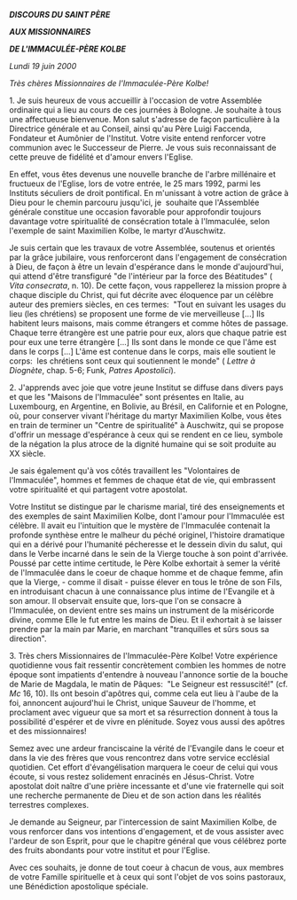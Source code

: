 ***DISCOURS DU SAINT PÈRE***

***AUX MISSIONNAIRES***

***DE L'IMMACULÉE-PÈRE KOLBE***

*Lundi 19 juin 2000*

*Très chères Missionnaires de l'Immaculée-Père Kolbe!*

1. Je suis heureux de vous accueillir à l'occasion de votre Assemblée ordinaire qui a lieu au cours de ces journées à Bologne. Je souhaite à tous une affectueuse bienvenue. Mon salut s'adresse de façon particulière à la Directrice générale et au Conseil, ainsi qu'au Père Luigi Faccenda, Fondateur et Aumônier de l'Institut. Votre visite entend renforcer votre communion avec le Successeur de Pierre. Je vous suis reconnaissant de cette preuve de fidélité et d'amour envers l'Eglise.

En effet, vous êtes devenus une nouvelle branche de l'arbre millénaire et fructueux de l'Eglise, lors de votre entrée, le 25 mars 1992, parmi les Instituts séculiers de droit pontifical. En m'unissant à votre action de grâce à Dieu pour le chemin parcouru jusqu'ici, je  souhaite que l'Assemblée générale constitue une occasion favorable pour approfondir toujours davantage votre spiritualité de consécration totale à l'Immaculée, selon l'exemple de saint Maximilien Kolbe, le martyr d'Auschwitz.

Je suis certain que les travaux de votre Assemblée, soutenus et orientés par la grâce jubilaire, vous renforceront dans l'engagement de consécration à Dieu, de façon à être un levain d'espérance dans le monde d'aujourd'hui, qui attend d'être transfiguré "de l'intérieur par la force des Béatitudes" ( *Vita consecrata*, n. 10). De cette façon, vous rappellerez la mission propre à chaque disciple du Christ, qui fut décrite avec éloquence par un célèbre auteur des premiers siècles, en ces termes:  "Tout en suivant les usages du lieu (les chrétiens) se proposent une forme de vie merveilleuse \[...\] Ils habitent leurs maisons, mais comme étrangers et comme hôtes de passage. Chaque terre étrangère est une patrie pour eux, alors que chaque patrie est pour eux une terre étrangère \[...\] Ils sont dans le monde ce que l'âme est dans le corps \[...\] L'âme est contenue dans le corps, mais elle soutient le corps:  les chrétiens sont ceux qui soutiennent le monde" ( *Lettre à Diognète*, chap. 5-6; Funk, *Patres Apostolici*).

2. J'apprends avec joie que votre jeune Institut se diffuse dans divers pays et que les "Maisons de l'Immaculée" sont présentes en Italie, au Luxembourg, en Argentine, en Bolivie, au Brésil, en Californie et en Pologne, où, pour conserver vivant l'héritage du martyr Maximilien Kolbe, vous êtes en train de terminer un "Centre de spiritualité" à Auschwitz, qui se propose d'offrir un message d'espérance à ceux qui se rendent en ce lieu, symbole de la négation la plus atroce de la dignité humaine qui se soit produite au XX siècle.

Je sais également qu'à vos côtés travaillent les "Volontaires de l'Immaculée", hommes et femmes de chaque état de vie, qui embrassent votre spiritualité et qui partagent votre apostolat.

Votre Institut se distingue par le charisme marial, tiré des enseignements et des exemples de saint Maximilien Kolbe, dont l'amour pour l'Immaculée est célèbre. Il avait eu l'intuition que le mystère de l'Immaculée contenait la profonde synthèse entre le malheur du péché originel, l'histoire dramatique qui en a dérivé pour l'humanité pécheresse et le dessein divin du salut, qui dans le Verbe incarné dans le sein de la Vierge touche à son point d'arrivée. Poussé par cette intime certitude, le Père Kolbe exhortait à semer la vérité de l'Immaculée dans le coeur de chaque homme et de chaque femme, afin que la Vierge, - comme il disait - puisse élever en tous le trône de son Fils, en introduisant chacun à une connaissance plus intime de l'Evangile et à son amour. Il observait ensuite que, lors-que l'on se consacre à l'Immaculée, on devient entre ses mains un instrument de la miséricorde divine, comme Elle le fut entre les mains de Dieu. Et il exhortait à se laisser prendre par la main par Marie, en marchant "tranquilles et sûrs sous sa direction".

3. Très chers Missionnaires de l'Immaculée-Père Kolbe! Votre expérience quotidienne vous fait ressentir concrètement combien les hommes de notre époque sont impatients d'entendre à nouveau l'annonce sortie de la bouche de Marie de Magdala, le matin de Pâques:  "Le Seigneur est ressuscité!" (cf. *Mc* 16, 10). Ils ont besoin d'apôtres qui, comme cela eut lieu à l'aube de la foi, annoncent aujourd'hui le Christ, unique Sauveur de l'homme, et proclament avec vigueur que sa mort et sa résurrection donnent à tous la possibilité d'espérer et de vivre en plénitude. Soyez vous aussi des apôtres et des missionnaires!

Semez avec une ardeur franciscaine la vérité de l'Evangile dans le coeur et dans la vie des frères que vous rencontrez dans votre service ecclésial quotidien. Cet effort d'évangélisation marquera le coeur de celui qui vous écoute, si vous restez solidement enracinés en Jésus-Christ. Votre apostolat doit naître d'une prière incessante et d'une vie fraternelle qui soit une recherche permanente de Dieu et de son action dans les réalités terrestres complexes.

Je demande au Seigneur, par l'intercession de saint Maximilien Kolbe, de vous renforcer dans vos intentions d'engagement, et de vous assister avec l'ardeur de son Esprit, pour que le chapitre général que vous célébrez porte des fruits abondants pour votre institut et pour l'Eglise.

Avec ces souhaits, je donne de tout coeur à chacun de vous, aux membres de votre Famille spirituelle et à ceux qui sont l'objet de vos soins pastoraux, une Bénédiction apostolique spéciale.